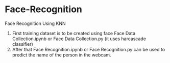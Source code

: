 # Face-Recognition
Face Recognition Using KNN


1. First training dataset is to be created using face Face Data Collection.ipynb or Face Data Collection.py (it uses harcascade classifier)
2. After that Face Recognition.ipynb or Face Recognition.py can be used to predict the name of the person in the webcam.
